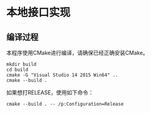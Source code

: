 # 本地接口实现

## 编译过程

本程序使用CMake进行编译，请确保已经正确安装CMake。

```
mkdir build
cd build
cmake -G "Visual Studio 14 2015 Win64" ..
cmake --build .
```

如果想打RELEASE，使用如下命令：

```
cmake --build . -- /p:Configuration=Release
```

